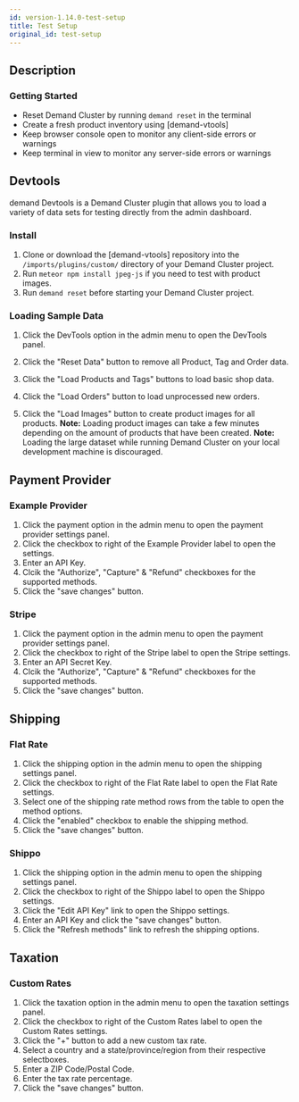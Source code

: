 ```yaml
---
id: version-1.14.0-test-setup
title: Test Setup
original_id: test-setup
---
```

    
## Description

### Getting Started
- Reset Demand Cluster by running `demand reset` in the terminal
- Create a fresh product inventory using [demand-vtools]
- Keep browser console open to monitor any client-side errors or warnings
- Keep terminal in view to monitor any server-side errors or warnings

## Devtools
demand Devtools is a Demand Cluster plugin that allows you to load a variety of data sets for testing directly from the admin dashboard.

### Install
 1. Clone or download the [demand-vtools] repository into the `/imports/plugins/custom/` directory of your Demand Cluster project.
 2. Run `meteor npm install jpeg-js` if you need to test with product images.
 3. Run `demand reset` before starting your Demand Cluster project.

### Loading Sample Data
 1. Click the DevTools option in the admin menu to open the DevTools panel.

 2. Click the "Reset Data" button to remove all Product, Tag and Order data.

 3. Click the "Load Products and Tags" buttons to load basic shop data.

 4. Click the "Load Orders" button to load unprocessed new orders.

 5. Click the "Load Images" button to create product images for all products. **Note:** Loading product images can take a few minutes depending on the amount of products that have been created. **Note:** Loading the large dataset while running Demand Cluster on your local development machine is discouraged.

## Payment Provider

### Example Provider
 1. Click the payment option in the admin menu to open the payment provider settings panel.
 2. Click the checkbox to right of the Example Provider label to open the settings.
 3. Enter an API Key.
 4. Clcik the "Authorize", "Capture" & "Refund" checkboxes for the supported methods.
 5. Click the "save changes" button.

### Stripe
 1. Click the payment option in the admin menu to open the payment provider settings panel.
 2. Click the checkbox to right of the Stripe label to open the Stripe settings.
 3. Enter an API Secret Key.
 4. Clcik the "Authorize", "Capture" & "Refund" checkboxes for the supported methods.
 5. Click the "save changes" button.

## Shipping
### Flat Rate
 1. Click the shipping option in the admin menu to open the shipping settings panel.
 2. Click the checkbox to right of the Flat Rate label to open the Flat Rate settings.
 3. Select one of the shipping rate method rows from the table to open the method options.
 4. Click the "enabled" checkbox to enable the shipping method.
 5. Click the "save changes" button.

### Shippo
 1. Click the shipping option in the admin menu to open the shipping settings panel.
 2. Click the checkbox to right of the Shippo label to open the Shippo settings.
 3. Click the "Edit API Key" link to open the Shippo settings.
 4. Enter an API Key and click the "save changes" button.
 5. Click the "Refresh methods" link to refresh the shipping options.

## Taxation
### Custom Rates
 1. Click the taxation option in the admin menu to open the taxation settings panel.
 2. Click the checkbox to right of the Custom Rates label to open the Custom Rates settings.
 3. Click the "+" button to add a new custom tax rate.
 4. Select a country and a state/province/region from their respective selectboxes.
 5. Enter a ZIP Code/Postal Code.
 6. Enter the tax rate percentage.
 7. Click the "save changes" button.